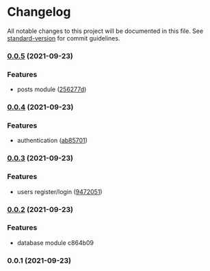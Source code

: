 # Changelog

All notable changes to this project will be documented in this file. See [standard-version](https://github.com/conventional-changelog/standard-version) for commit guidelines.

### [0.0.5](https://github.com/nikolozz/catbook-backend/compare/v0.0.4...v0.0.5) (2021-09-23)


### Features

* posts module ([256277d](https://github.com/nikolozz/catbook-backend/commit/256277d6740f2c754665bd7fef2a9b39a0bf7471))

### [0.0.4](https://github.com/nikolozz/catbook-backend/compare/v0.0.3...v0.0.4) (2021-09-23)


### Features

* authentication ([ab85701](https://github.com/nikolozz/catbook-backend/commit/ab85701fdea57244a1c51a978be34857de9dbca4))

### [0.0.3](https://github.com/nikolozz/catbook-backend/compare/v0.0.2...v0.0.3) (2021-09-23)


### Features

* users register/login ([9472051](https://github.com/nikolozz/catbook-backend/commit/94720511b3fcc5ea8c11daf7afd8a0160c8ef221))

### [0.0.2](///compare/v0.0.1...v0.0.2) (2021-09-23)


### Features

* database module c864b09

### 0.0.1 (2021-09-23)
